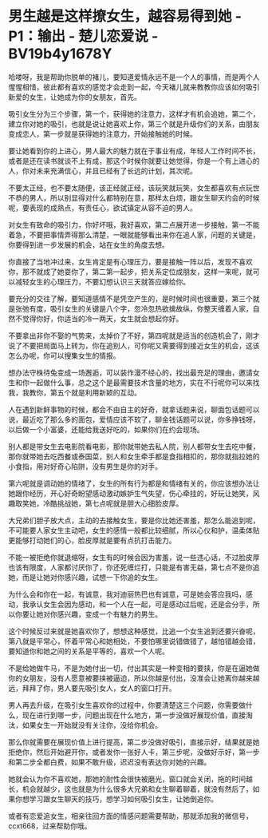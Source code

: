 # 男生越是这样撩女生，越容易得到她 - P1：输出 - 楚儿恋爱说 - BV19b4y1678Y

哈喽呀，我是帮助你脱单的褚儿，要知道爱情永远不是一个人的事情，而是两个人惺惺相惜，彼此都有喜欢的感觉才会走到一起，今天褚儿就来教教你应该如何吸引新爱的女生，让她成为你的女朋友，首先。

吸引女生分为三个步骤，第一个，获得她的注意力，这样才有机会追她，第二个，建立你对她的吸引，也就是说让她喜欢上你，第三个就是升级你们的关系，由朋友变成恋人，第一步就是获得她的注意力，开始接触她的时候。

要让她看到你的上进心，男人最大的魅力就在于事业有成，年轻人工作时间不长，或者是还在读书就谈不上有成，那这个时候你就要让她觉得，你是一个有上进心的人，你对未来充满信心，并且已经有了长远的计划，其次呢。

不要太正经，也不要太随便，该正经就正经，该玩笑就玩笑，女生都喜欢有点玩世不恭的男人，所以别显得对什么都特别在意，那样太白烦，跟女生聊天约会的时候呢，要表现的成熟点，有责任心，欲试镇定从容不迫的男人。

对女生有致命的吸引力，你好坏哦，我好喜欢，第二点展开进一步接触，第一不能着急，不要把事情弄得那么清楚，一眼就能够看出来你在追人家，问题的关键是，你要得到进一步发展的机会，站在女生的角度去想。

你直接了当地冲过来，女生肯定是有心理压力，要是接触一阵以后，发现不喜欢你，那不就成了她耍你了，第二第一起步，把关系定位成朋友，这样一来呢，就可以减轻女生的心理压力，不要幻想认识三天就答应嫁给你。

要充分的交往了解，要知道感情不是凭空产生的，是时候时间也很重要，第三个就是张弛有度，吸引女生的关键是八个字，忽冷忽热欲擒故纵，你整天缠着人家，自然不觉得你好，你适当的冷一两天，女生就会想起你好。

不要拿出非你不娶的气势来，太掉价了不好，第四呢就是适当的创造机会了，刚才说了不要把局面马上转为，你在追别人，可你呢又需要得到接近女生的机会，这该怎么办呢，你可以搜集女生的情报。

想办法守株待兔变成一场邂逅，可以装作漫不经心的，找出最充足的理由，邀请女生和你一起做什么事，总之这个是最需要技术含量的地方，实在不行呢你可以来找我，我教你，第五个就是利用新颖的互动。

人在遇到新鲜事物的时候，都会不由自主的好奇，就拿话题来说，聊面包话题可以说，最近吃了那么多的面包，爱情应该不软了，聊金钱话题可以说，你多挣钱呀，以后做一个小富婆，还能给我送好吃的，如果你们在约会现场。

别人都是带女生去电影院看电影，那你就带她去私人院，别人都带女生去吃中餐，那你就带她去吃西餐或泰国菜，别人和女生牵手都是食指相扣的，那你就指拉她的小食指，用对好奇心陷阱，没有男生是你的对手。

第六呢就是调动她的情绪了，女生的所有行为都是和情绪有关的，你应该想办法让她跟你经历，开心好奇盼望感动激动嫉妒生气失望，伤心牵挂的，好玩让她笑，风趣取笑她，冷酷挑战她，第七点呢就是胆大心细脸皮厚。

大兄弟们胆子放大点，主动的去接触女生，要是你比她还害羞，那怎么能追到呢，不可能要人家女生主动吧，女生的感情一般都比较细腻，所以心仪和护，温柔体贴更能够打动她们的心，脸皮厚就是要有点抗打击能力。

不能一被拒绝你就退缩呀，女生有的时候会因为害羞，说一些违心话，不过脸皮厚也该有限度，人家都讨厌你了，你还死缠烂打，只能是有害无益，第七点不是你追她，而是让她对你感兴趣，试想一下你追的女生。

为什么会和你在一起，有诚意，我对迪丽热巴也有诚意，可是她会答应我吗，感动，我承认女生会因为感动，和一个人在一起，可是感动过后呢，还是会分手，所以你要让她对你感兴趣，变成一个有魅力的男生。

这个时候反过来就是她喜欢你了，想想这种感觉，比追一个女生追到还要兴奋呢，第八就是平常心，怀着平常心和她相处，不要怕哪里说错做错了，越怕错越会错，要知道你和她之间的关系是平等的，喜欢一个人呢。

不是给她做牛马，不是为她付出一切，付出其实是一种变相的要挟，你是在逼她做你的女朋友，没有人愿意被要挟被逼迫，所以你越是付出，没准会让她离你越来越远，拜拜了你，男人要先吸引女人，女人的窗口打开。

男人再去升级，在吸引女生喜欢你的过程中，你要清楚这三个问题，你需要做什么，现在进行到哪一步，问题出现在什么地方，第一步没做好展现价值，直接淘汰，如果女生一开始就没有关注你，没给你机会。

那么你就需要在展现价值上进行提高，第二步没做好吸引，直接示好，结果就是她拒绝你，然后开始避开你，或者发你一张好人卡，第三步呢，没做好示好，第一步和第二步全都白费，如果不敢升级，迟迟没有表达你对她的兴趣。

她就会认为你不喜欢她，那她的耐性会很快被磨光，窗口就会关闭，拖的时间越长，机会就越少，这也就是为什么很多大兄弟和女生聊着聊着，就没有然后了，如果你想学习跟女生聊天的技巧，想学习如何吸引女生，让她倒追你。

或者有恋爱追女生，相亲往回方面的情感问题需要帮助，那就添加我的微信号，ccxt668，过来帮助你哦。